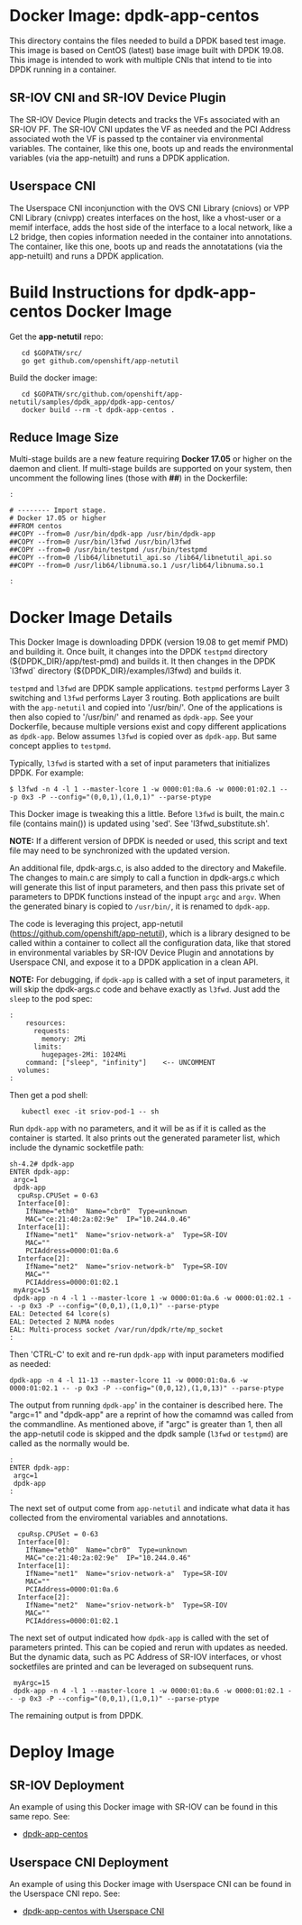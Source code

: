 #  Docker Image: dpdk-app-centos
This directory contains the files needed to build a DPDK based test image.
This image is based on CentOS (latest) base image built with DPDK 19.08.
This image is intended to work with multiple CNIs that intend to tie into
DPDK running in a container.

## SR-IOV CNI and SR-IOV Device Plugin
The SR-IOV Device Plugin detects and tracks the VFs associated with an
SR-IOV PF. The SR-IOV CNI updates the VF as needed and the PCI Address
associated woth the VF is passed tp the container via environmental
variables. The container, like this one, boots up and reads the
environmental variables (via the app-netuilt) and runs a DPDK application.

## Userspace CNI
The Userspace CNI inconjunction with the OVS CNI Library (cniovs) or VPP
CNI Library (cnivpp) creates interfaces on the host, like a vhost-user or
a memif interface, adds the host side of the interface to a local network,
like a L2 bridge, then copies information needed in the container into
annotations. The container, like this one, boots up and reads the
annotatations (via the app-netuilt) and runs a DPDK application.


# Build Instructions for dpdk-app-centos Docker Image
Get the **app-netutil** repo:
```
   cd $GOPATH/src/
   go get github.com/openshift/app-netutil
```

Build the docker image:
```
   cd $GOPATH/src/github.com/openshift/app-netutil/samples/dpdk_app/dpdk-app-centos/
   docker build --rm -t dpdk-app-centos .
```

## Reduce Image Size
Multi-stage builds are a new feature requiring **Docker 17.05** or higher on
the daemon and client. If multi-stage builds are supported on your system,
then uncomment the following lines (those with **##**) in the Dockerfile:
```
:

# -------- Import stage.
# Docker 17.05 or higher
##FROM centos
##COPY --from=0 /usr/bin/dpdk-app /usr/bin/dpdk-app
##COPY --from=0 /usr/bin/l3fwd /usr/bin/l3fwd
##COPY --from=0 /usr/bin/testpmd /usr/bin/testpmd
##COPY --from=0 /lib64/libnetutil_api.so /lib64/libnetutil_api.so
##COPY --from=0 /usr/lib64/libnuma.so.1 /usr/lib64/libnuma.so.1

:
```

# Docker Image Details
This Docker Image is downloading DPDK (version 19.08 to get memif PMD)
and building it. Once built, it changes into the DPDK `testpmd`
directory (${DPDK_DIR}/app/test-pmd) and builds it. It then changes
in the DPDK `l3fwd` directory (${DPDK_DIR}/examples/l3fwd) and builds
it.

`testpmd` and `l3fwd` are DPDK sample applications. `testpmd` performs
Layer 3 switching and `l3fwd` performs Layer 3 routing. Both applications
are built with the `app-netutil` and copied into '/usr/bin/'. One of the
applications is then also copied to '/usr/bin/' and renamed as `dpdk-app`.
See your Dockerfile, because multiple versions exist and copy different
applications as `dpdk-app`. Below assumes `l3fwd` is copied over as
`dpdk-app`. But same concept applies to `testpmd`.

Typically, `l3fwd` is started with a set of input parameters that initializes DPDK.
For example:
```
$ l3fwd -n 4 -l 1 --master-lcore 1 -w 0000:01:0a.6 -w 0000:01:02.1 -- -p 0x3 -P --config="(0,0,1),(1,0,1)" --parse-ptype
```

This Docker image is tweaking this a little. Before `l3fwd` is built, the
main.c file (contains main()) is updated using 'sed'. See
'l3fwd_substitute.sh'.

**NOTE:** If a different version of DPDK is needed or used, this script and
text file may need to be synchronized with the updated version. 

An additional file, dpdk-args.c, is also added to the directory and Makefile.
The changes to main.c are simply to call a function in dpdk-args.c which
will generate this list of input parameters, and then pass this private set
of parameters to DPDK functions instead of the inpupt `argc` and `argv`. When
the generated binary is copied to `/usr/bin/`, it is renamed to `dpdk-app`.

The code is leveraging this project, app-netutil
(https://github.com/openshift/app-netutil), which is a library designed to be
called within a container to collect all the configuration data, like that
stored in environmental variables by SR-IOV Device Plugin and annotations by
Userspace CNI, and expose it to a DPDK application in a clean API.

**NOTE:** For debugging, if `dpdk-app` is called with a set of input parameters,
it will skip the dpdk-args.c code and behave exactly as `l3fwd`. Just add
the `sleep` to the pod spec:
```
:
    resources:
      requests:
        memory: 2Mi
      limits:
        hugepages-2Mi: 1024Mi
    command: ["sleep", "infinity"]    <-- UNCOMMENT
  volumes:
:
```

Then get a pod shell:
```
   kubectl exec -it sriov-pod-1 -- sh
```

Run `dpdk-app` with no parameters, and it will be as if it is called
as the container is started. It also prints out the generated parameter
list, which include the dynamic socketfile path:
```
sh-4.2# dpdk-app 
ENTER dpdk-app:
 argc=1
 dpdk-app
  cpuRsp.CPUSet = 0-63
  Interface[0]:
    IfName="eth0"  Name="cbr0"  Type=unknown
    MAC="ce:21:40:2a:02:9e"  IP="10.244.0.46"
  Interface[1]:
    IfName="net1"  Name="sriov-network-a"  Type=SR-IOV
    MAC=""
    PCIAddress=0000:01:0a.6
  Interface[2]:
    IfName="net2"  Name="sriov-network-b"  Type=SR-IOV
    MAC=""
    PCIAddress=0000:01:02.1
 myArgc=15
 dpdk-app -n 4 -l 1 --master-lcore 1 -w 0000:01:0a.6 -w 0000:01:02.1 -- -p 0x3 -P --config="(0,0,1),(1,0,1)" --parse-ptype
EAL: Detected 64 lcore(s)
EAL: Detected 2 NUMA nodes
EAL: Multi-process socket /var/run/dpdk/rte/mp_socket
:
```

Then 'CTRL-C' to exit and re-run `dpdk-app` with input parameters
modified as needed:
```
dpdk-app -n 4 -l 11-13 --master-lcore 11 -w 0000:01:0a.6 -w 0000:01:02.1 -- -p 0x3 -P --config="(0,0,12),(1,0,13)" --parse-ptype
```

The output from running `dpdk-app`' in the container is described here. The
"argc=1" and "dpdk-app" are a reprint of how the comamnd was called from the
commandline. As mentioned above, if "argc" is greater than 1, then all the
app-netutil code is skipped and the dpdk sample (`l3fwd` or `testpmd`) are
called as the normally would be.
```
:
ENTER dpdk-app:
 argc=1
 dpdk-app
:
```

The next set of output come from `app-netutil` and indicate what
data it has collected from the enviromental variables and
annotations. 
```
  cpuRsp.CPUSet = 0-63
  Interface[0]:
    IfName="eth0"  Name="cbr0"  Type=unknown
    MAC="ce:21:40:2a:02:9e"  IP="10.244.0.46"
  Interface[1]:
    IfName="net1"  Name="sriov-network-a"  Type=SR-IOV
    MAC=""
    PCIAddress=0000:01:0a.6
  Interface[2]:
    IfName="net2"  Name="sriov-network-b"  Type=SR-IOV
    MAC=""
    PCIAddress=0000:01:02.1
```

The next set of output indicated how `dpdk-app` is called with
the set of parameters printed. This can be copied and rerun with
updates as needed. But the dynamic data, such as PC Address of
SR-IOV interfaces, or vhost socketfiles are printed and can be
leveraged on subsequent runs.
```
 myArgc=15
 dpdk-app -n 4 -l 1 --master-lcore 1 -w 0000:01:0a.6 -w 0000:01:02.1 -- -p 0x3 -P --config="(0,0,1),(1,0,1)" --parse-ptype
```

The remaining output is from DPDK.

# Deploy Image
## SR-IOV Deployment
An example of using this Docker image with SR-IOV can be found in this
same repo. See:
 * [dpdk-app-centos](../sriov/README.md)

## Userspace CNI Deployment
An example of using this Docker image with Userspace CNI can be found in
the Userspace CNI repo. See:
* [dpdk-app-centos with Userspace CNI](https://github.com/intel/userspace-cni-network-plugin/blob/master/docker/dpdk-app-centos/)
